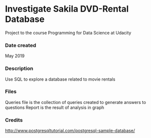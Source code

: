 # Investigate Sakila DVD-Rental Database
Project to the course Programming for Data Science at Udacity


### Date created
May 2019


### Description
Use SQL to explore a database related to movie rentals


### Files
Queries file is the collection of queries created to generate answers to questions
Report is the result of analysis in graph

### Credits
http://www.postgresqltutorial.com/postgresql-sample-database/
